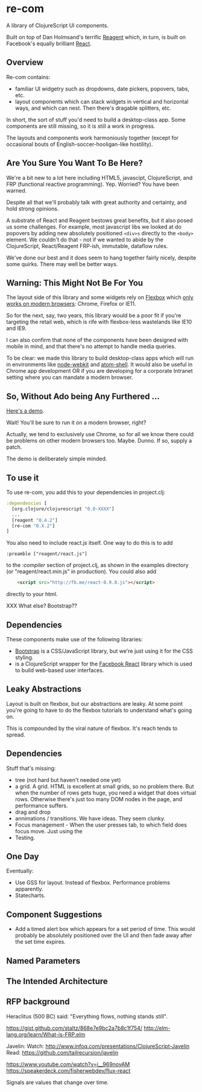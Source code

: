 # re-com

A library of ClojureScript UI components. 

Built on top of Dan Holmsand's terrific [Reagent](http://holmsand.github.io/reagent) 
which, in turn, is built on Facebook's equally brilliant [React](http://facebook.github.io/react). 


## Overview

Re-com contains:
* familiar UI widgetry such as dropdowns, date pickers, popovers, tabs, etc.
* layout components which can stack widgets in vertical and horizontal
 ways, and which can nest.  Then there's dragable splitters, etc.  

In short, the sort of stuff you'd need to build a desktop-class app. Some components are still missing, 
so it is still a work in progress. 

The layouts and components work harmoniously together (except for occasional bouts of English-soccer-hooligan-like hostility).

## Are You Sure You Want To Be Here?

We're a bit new to a lot here including HTML5, javascipt, ClojureScript, and FRP (functional reactive programming). 
Yep.  Worried?  You have been warned.

Despite all that we'll probably talk with great authority and certainty, and hold strong opinions. 

A substrate of React and Reagent bestows great benefits, but it also posed us some
challenges. For example, most javascript libs we looked at do 
popovers by adding new absolutely positioned `<div>s` directly to the `<body>` element. We couldn't do that - not if 
we wanted to abide by the ClojureScript, React/Reagent FRP-ish, immutable, dataflow rules.   

We've done our best and 
it does seem to hang together fairly nicely, despite some quirks.  There may well be better ways.


## Warning: This Might Not Be For You

The layout side of this library and some widgets rely on [Flexbox](http://css-tricks.com/snippets/css/a-guide-to-flexbox/) 
which [only works on modern browsers](http://caniuse.com/#feat=flexbox): Chrome, Firefox or IE11.
 
So for the next, say, two years, this library would be a poor fit if you're targeting the retail web, which is
rife with flexbox-less wastelands like IE10 and IE9.
 
I can also confirm that none of the components have been designed with mobile in mind, and that there's no attempt to 
handle media queries.  
 
To be clear: we made this library to build desktop-class apps which will run in environments like 
[node-webkit](https://github.com/rogerwang/node-webkit) 
and [atom-shell](https://github.com/atom/atom-shell). It would also be useful in 
Chrome app development OR if you are developing for a corporate Intranet setting
where you can mandate a modern browser.
  

## So, Without Ado being Any Furthered ...

[Here's a demo](). 

Wait! You'll be sure to run it on a modern browser, right? 

Actually, we tend to exclusively use Chrome, so for all we know there could be problems on other 
modern browsers too. Maybe. Dunno.  If so, supply a patch. 

The demo is deliberately simple minded. 


## To use it

To use re-com, you add this to your dependencies in project.clj:

```clj
:dependencies [
  [org.clojure/clojurescript "0.0-XXXX"]
  ...
  [reagent "0.4.2"]
  [re-com "0.X.2"]
]
```


You also need to include react.js itself. One way to do this is to add

    :preamble ["reagent/react.js"]

to the *:compiler* section of project.clj, as shown in the examples
directory (or "reagent/react.min.js" in production). You could also
add

```html
    <script src="http://fb.me/react-0.9.0.js"></script>
```

directly to your html.

XXX What else?  Bootstrap??

## Dependencies

These components make use of the following libraries:

 * [Bootstrap](http://getbootstrap.com) is a CSS/JavaScript library, but we're just using it for the CSS styling.
 *  is a ClojureScript wrapper for the [Facebook React](http://facebook.github.io/react) 
   library which is used to build web-based user interfaces.

## Leaky Abstractions

Layout is built on flexbox, but our abstractions are leaky.  At some point 
you're going to have to do the flexbox tutorials to understand what's going on. 

This is compounded by the viral nature of flexbox. It's reach tends to spread.  

## Dependencies

Stuff that's missing: 

* tree  (not hard but haven't needed one yet)
* a grid. A grid. HTML is excellent at small grids, so no problem there. But when the number of 
rows gets huge, you need a widget that does virtual rows. Otherwise there's just too many DOM nodes 
in the page, and performance suffers.
* drag and drop
* annimations / transitions.  We have ideas.  They seem clunky.
* Focus management - When the user presses tab, to which field does focus move. Just using the 
* Testing. 


## One Day 

Eventually:

* Use GSS for layout. Instead of flexbox.  Performance problems apparently. 
* Statecharts.  


## Component Suggestions

* Add a timed alert box which appears for a set period of time. This would probably be absolutely positioned over the UI and then fade away after the set time expires.


## Named Parameters



## The Intended Architecture 



## RFP background

Heraclitus (500 BC) said:  "Everything flows, nothing stands still". 

https://gist.github.com/staltz/868e7e9bc2a7b8c1f754/
http://elm-lang.org/learn/What-is-FRP.elm

Javelin:
Watch:     http://www.infoq.com/presentations/ClojureScript-Javelin
Read:        https://github.com/tailrecursion/javelin


https://www.youtube.com/watch?v=i__969noyAM
https://speakerdeck.com/fisherwebdev/flux-react


Signals are values that change over time. 

